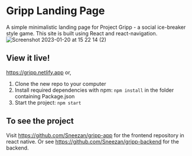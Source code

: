 # Gripp Landing Page
A simple minimalistic landing page for Project Gripp - a social ice-breaker style game. 
This site is built using React and react-navigation. 
![Screenshot 2023-01-20 at 15 22 14 (2)](https://user-images.githubusercontent.com/105229808/213722230-4466463c-7ba8-44ff-b3d2-5d13c07f54ae.png)

## View it live!
https://gripp.netlify.app
or, 
1. Clone the new repo to your computer
1. Install required dependencies with npm: `npm install` in the folder containing Package.json
1. Start the project: `npm start`

## To see the project
Visit https://github.com/Sneezan/gripp-app for the frontend repository in react native.
Or see https://github.com/Sneezan/gripp-backend for the backend. 
